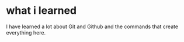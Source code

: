 # what i learned
I have learned a lot about Git and Github and the commands that create   everything here. 

